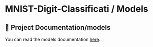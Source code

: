 # MNIST-Digit-Classificati / Models

## 📄 Project Documentation/models

You can read the models documentation [here](https://docs.google.com/document/d/1_J24mj7XxqnSuar8LxZALmtAb9PtCm6bRXJowGm6pDQ/edit?usp=sharing).
